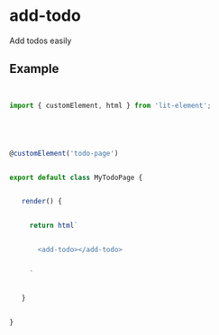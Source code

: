# add-todo



Add todos easily



## Example



```ts

import { customElement, html } from 'lit-element';



@customElement('todo-page')

export default class MyTodoPage {

   render() {

     return html`

       <add-todo></add-todo>

     `

   }

}

```

